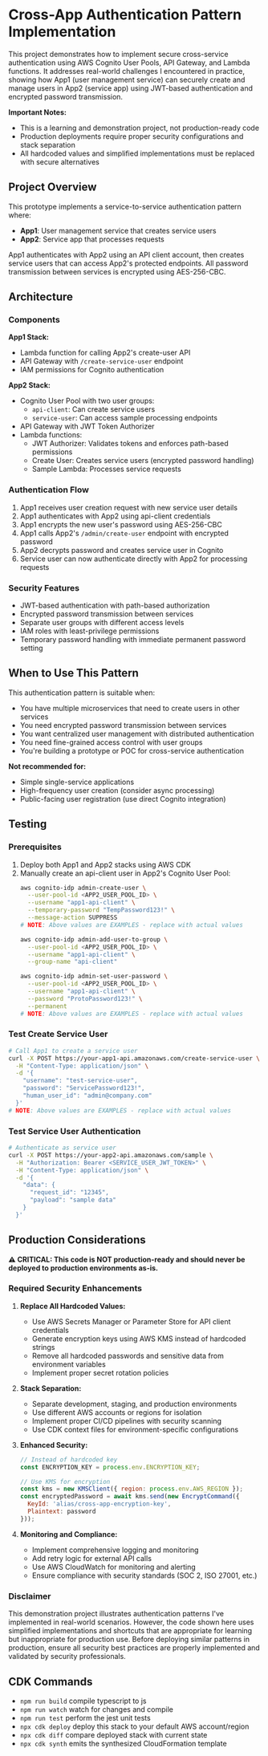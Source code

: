 # Cross-App Authentication Pattern Implementation

This project demonstrates how to implement secure cross-service authentication using AWS Cognito User Pools, API Gateway, and Lambda functions. It addresses real-world challenges I encountered in practice, showing how App1 (user management service) can securely create and manage users in App2 (service app) using JWT-based authentication and encrypted password transmission.

**Important Notes:**
- This is a learning and demonstration project, not production-ready code
- Production deployments require proper security configurations and stack separation
- All hardcoded values and simplified implementations must be replaced with secure alternatives

## Project Overview

This prototype implements a service-to-service authentication pattern where:
- **App1**: User management service that creates service users
- **App2**: Service app that processes requests

App1 authenticates with App2 using an API client account, then creates service users that can access App2's protected endpoints. All password transmission between services is encrypted using AES-256-CBC.

## Architecture

### Components

**App1 Stack:**
- Lambda function for calling App2's create-user API
- API Gateway with `/create-service-user` endpoint
- IAM permissions for Cognito authentication

**App2 Stack:**
- Cognito User Pool with two user groups:
  - `api-client`: Can create service users
  - `service-user`: Can access sample processing endpoints
- API Gateway with JWT Token Authorizer
- Lambda functions:
  - JWT Authorizer: Validates tokens and enforces path-based permissions
  - Create User: Creates service users (encrypted password handling)
  - Sample Lambda: Processes service requests

### Authentication Flow

1. App1 receives user creation request with new service user details
2. App1 authenticates with App2 using api-client credentials
3. App1 encrypts the new user's password using AES-256-CBC
4. App1 calls App2's `/admin/create-user` endpoint with encrypted password
5. App2 decrypts password and creates service user in Cognito
6. Service user can now authenticate directly with App2 for processing requests

### Security Features

- JWT-based authentication with path-based authorization
- Encrypted password transmission between services
- Separate user groups with different access levels
- IAM roles with least-privilege permissions
- Temporary password handling with immediate permanent password setting

## When to Use This Pattern

This authentication pattern is suitable when:

- You have multiple microservices that need to create users in other services
- You need encrypted password transmission between services
- You want centralized user management with distributed authentication
- You need fine-grained access control with user groups
- You're building a prototype or POC for cross-service authentication

**Not recommended for:**
- Simple single-service applications
- High-frequency user creation (consider async processing)
- Public-facing user registration (use direct Cognito integration)

## Testing

### Prerequisites

1. Deploy both App1 and App2 stacks using AWS CDK
2. Manually create an api-client user in App2's Cognito User Pool:
   ```bash
   aws cognito-idp admin-create-user \
     --user-pool-id <APP2_USER_POOL_ID> \
     --username "app1-api-client" \
     --temporary-password "TempPassword123!" \
     --message-action SUPPRESS
   # NOTE: Above values are EXAMPLES - replace with actual values
   
   aws cognito-idp admin-add-user-to-group \
     --user-pool-id <APP2_USER_POOL_ID> \
     --username "app1-api-client" \
     --group-name "api-client"
   
   aws cognito-idp admin-set-user-password \
     --user-pool-id <APP2_USER_POOL_ID> \
     --username "app1-api-client" \
     --password "ProtoPassword123!" \
     --permanent
   # NOTE: Above values are EXAMPLES - replace with actual values
   ```

### Test Create Service User

```bash
# Call App1 to create a service user
curl -X POST https://your-app1-api.amazonaws.com/create-service-user \
  -H "Content-Type: application/json" \
  -d '{
    "username": "test-service-user",
    "password": "ServicePassword123!",
    "human_user_id": "admin@company.com"
  }'
# NOTE: Above values are EXAMPLES - replace with actual values
```

### Test Service User Authentication

```bash
# Authenticate as service user
curl -X POST https://your-app2-api.amazonaws.com/sample \
  -H "Authorization: Bearer <SERVICE_USER_JWT_TOKEN>" \
  -H "Content-Type: application/json" \
  -d '{
    "data": {
      "request_id": "12345",
      "payload": "sample data"
    }
  }'
```

## Production Considerations

**⚠️ CRITICAL: This code is NOT production-ready and should never be deployed to production environments as-is.**

### Required Security Enhancements

1. **Replace All Hardcoded Values:**
   - Use AWS Secrets Manager or Parameter Store for API client credentials
   - Generate encryption keys using AWS KMS instead of hardcoded strings
   - Remove all hardcoded passwords and sensitive data from environment variables
   - Implement proper secret rotation policies

2. **Stack Separation:**
   - Separate development, staging, and production environments
   - Use different AWS accounts or regions for isolation
   - Implement proper CI/CD pipelines with security scanning
   - Use CDK context files for environment-specific configurations

3. **Enhanced Security:**
   ```javascript
   // Instead of hardcoded key
   const ENCRYPTION_KEY = process.env.ENCRYPTION_KEY;
   
   // Use KMS for encryption
   const kms = new KMSClient({ region: process.env.AWS_REGION });
   const encryptedPassword = await kms.send(new EncryptCommand({
     KeyId: 'alias/cross-app-encryption-key',
     Plaintext: password
   }));
   ```

4. **Monitoring and Compliance:**
   - Implement comprehensive logging and monitoring
   - Add retry logic for external API calls
   - Use AWS CloudWatch for monitoring and alerting
   - Ensure compliance with security standards (SOC 2, ISO 27001, etc.)

### Disclaimer

This demonstration project illustrates authentication patterns I've implemented in real-world scenarios. However, the code shown here uses simplified implementations and shortcuts that are appropriate for learning but inappropriate for production use. Before deploying similar patterns in production, ensure all security best practices are properly implemented and validated by security professionals.

## CDK Commands

* `npm run build`   compile typescript to js
* `npm run watch`   watch for changes and compile
* `npm run test`    perform the jest unit tests
* `npx cdk deploy`  deploy this stack to your default AWS account/region
* `npx cdk diff`    compare deployed stack with current state
* `npx cdk synth`   emits the synthesized CloudFormation template